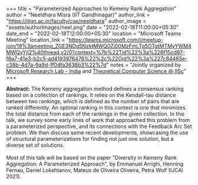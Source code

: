+++
title = "Parameterized Approaches to Kemeny Rank Aggregation"
author = "Neeldhara Misra (IIT Gandhinagar)"
author_link = "https://iitgn.ac.in/faculty/cse/neeldhara"
author_image = "assets/authorImages/neel.png"
date = "2022-02-18T11:00:00+05:30"
date_end = "2022-02-18T12:00:00+05:30"
location = "Microsoft Teams Meeting"
location_link = "https://teams.microsoft.com/l/meetup-join/19%3ameeting_ZGE3NDg5NzktMWQ0Zi00MzFmLTg5OTgtMTMyYWM4MWQyYjI2%40thread.v2/0?context=%7b%22Tid%22%3a%226f15cd97-f6a7-41e3-b2c5-ad4193976476%22%2c%22Oid%22%3a%227c84465e-c38b-4d7a-9a9d-ff0dfa3638b3%22%7d"
notes = "Jointly organized by <a href = "https://www.microsoft.com/en-us/research/lab/microsoft-research-india/" target= "_blank">Microsoft Research Lab - India</a> and <a href='https://www.csa.iisc.ac.in/theoretical-computer-science/' target= "_blank">Theoretical Computer Science @ IISc</a>"
+++

<b>Abstract:</b> The Kemeny aggregation method defines a consensus ranking based on a collection of rankings.
It relies on the Kendall-tau distance between two rankings, which is defined as the number of pairs that are ranked
differently. An optimal ranking in this context is one that minimizes the total distance from each of the rankings
in the given collection. In this talk, we survey some early lines of work that approached this problem from a
parameterized perspective, and its connections with the Feedback Arc Set problem. We then discuss some recent
developments, showcasing the use of structural parameterizations for finding not just one solution, but a diverse
set of solutions.
<br><br>
Most of this talk will be based on the paper "Diversity in Kemeny Rank Aggregation: A Parameterized Approach", by
Emmanuel Arrighi, Henning Fernau, Daniel Lokshtanov, Mateus de Oliveira Oliveira, Petra Wolf (IJCAI 2021).